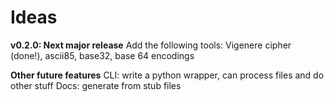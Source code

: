 # Ideas

**v0.2.0: Next major release**
Add the following tools:
Vigenere cipher (done!), ascii85, base32, base 64 encodings

**Other future features**
CLI: write a python wrapper, can process files and do other stuff
Docs: generate from stub files